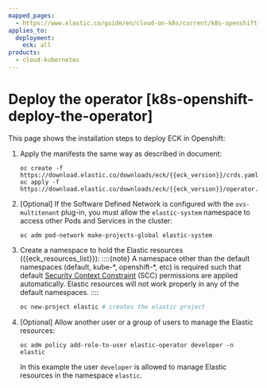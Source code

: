```yaml
---
mapped_pages:
  - https://www.elastic.co/guide/en/cloud-on-k8s/current/k8s-openshift-deploy-the-operator.html
applies_to:
  deployment:
    eck: all
products:
  - cloud-kubernetes
---
```


# Deploy the operator [k8s-openshift-deploy-the-operator]

This page shows the installation steps to deploy ECK in Openshift:

1. Apply the manifests the same way as described in [](./install-using-yaml-manifest-quickstart.md) document:

   ```shell subs=true
   oc create -f https://download.elastic.co/downloads/eck/{{eck_version}}/crds.yaml
   oc apply -f https://download.elastic.co/downloads/eck/{{eck_version}}/operator.yaml
   ```

2. [Optional] If the Software Defined Network is configured with the `ovs-multitenant` plug-in, you must allow the `elastic-system` namespace to access other Pods and Services in the cluster:

   ```shell
   oc adm pod-network make-projects-global elastic-system
   ```

3. Create a namespace to hold the Elastic resources ({{eck_resources_list}}):
   ::::{note}
   A namespace other than the default namespaces (default, kube-\*, openshift-\*, etc) is required such that default [Security Context Constraint](https://docs.openshift.com/container-platform/4.12/authentication/managing-security-context-constraints.html) (SCC) permissions are applied automatically. Elastic resources will not work properly in any of the default namespaces.
   ::::

   ```sh
   oc new-project elastic # creates the elastic project
   ```

4. [Optional] Allow another user or a group of users to manage the Elastic resources:

   ```shell
   oc adm policy add-role-to-user elastic-operator developer -n elastic
   ```

   In this example the user `developer` is allowed to manage Elastic resources in the namespace `elastic`.